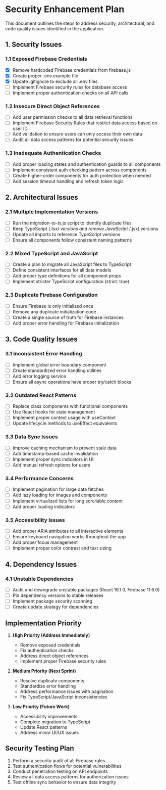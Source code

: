# Security Enhancement Plan

This document outlines the steps to address security, architectural, and code quality issues identified in the application.

## 1. Security Issues

### 1.1 Exposed Firebase Credentials
- [x] Remove hardcoded Firebase credentials from firebase.js
- [x] Create proper .env.example file
- [x] Update .gitignore to exclude all .env files
- [ ] Implement Firebase security rules for database access
- [ ] Implement proper authentication checks on all API calls

### 1.2 Insecure Direct Object References
- [ ] Add user permission checks to all data retrieval functions
- [ ] Implement Firebase Security Rules that restrict data access based on user ID
- [ ] Add validation to ensure users can only access their own data
- [ ] Audit all data access patterns for potential security issues

### 1.3 Inadequate Authentication Checks
- [ ] Add proper loading states and authentication guards to all components
- [ ] Implement consistent auth checking pattern across components
- [ ] Create higher-order components for auth protection when needed
- [ ] Add session timeout handling and refresh token logic

## 2. Architectural Issues

### 2.1 Multiple Implementation Versions
- [ ] Run the migration-to-ts.js script to identify duplicate files
- [ ] Keep TypeScript (*.tsx) versions and remove JavaScript (*.jsx) versions
- [ ] Update all imports to reference TypeScript versions
- [ ] Ensure all components follow consistent naming patterns

### 2.2 Mixed TypeScript and JavaScript
- [ ] Create a plan to migrate all JavaScript files to TypeScript
- [ ] Define consistent interfaces for all data models
- [ ] Add proper type definitions for all component props
- [ ] Implement stricter TypeScript configuration (strict: true)

### 2.3 Duplicate Firebase Configuration
- [ ] Ensure Firebase is only initialized once
- [ ] Remove any duplicate initialization code
- [ ] Create a single source of truth for Firebase instances
- [ ] Add proper error handling for Firebase initialization

## 3. Code Quality Issues

### 3.1 Inconsistent Error Handling
- [ ] Implement global error boundary component
- [ ] Create standardized error handling utilities
- [ ] Add error logging service
- [ ] Ensure all async operations have proper try/catch blocks

### 3.2 Outdated React Patterns
- [ ] Replace class components with functional components
- [ ] Use React hooks for state management
- [ ] Implement proper context usage with useContext
- [ ] Update lifecycle methods to useEffect equivalents

### 3.3 Data Sync Issues
- [ ] Improve caching mechanism to prevent stale data
- [ ] Add timestamp-based cache invalidation
- [ ] Implement proper sync indicators in UI
- [ ] Add manual refresh options for users

### 3.4 Performance Concerns
- [ ] Implement pagination for large data fetches
- [ ] Add lazy loading for images and components
- [ ] Implement virtualized lists for long scrollable content
- [ ] Add proper loading indicators

### 3.5 Accessibility Issues
- [ ] Add proper ARIA attributes to all interactive elements
- [ ] Ensure keyboard navigation works throughout the app
- [ ] Add proper focus management
- [ ] Implement proper color contrast and text sizing

## 4. Dependency Issues

### 4.1 Unstable Dependencies
- [ ] Audit and downgrade unstable packages (React 19.1.0, Firebase 11.6.0)
- [ ] Pin dependency versions to stable releases
- [ ] Implement package security scanning
- [ ] Create update strategy for dependencies

## Implementation Priority

1. **High Priority (Address Immediately)**
   - Remove exposed credentials
   - Fix authentication checks
   - Address direct object references
   - Implement proper Firebase security rules

2. **Medium Priority (Next Sprint)**
   - Resolve duplicate components
   - Standardize error handling
   - Address performance issues with pagination
   - Fix TypeScript/JavaScript inconsistencies

3. **Low Priority (Future Work)**
   - Accessibility improvements
   - Complete migration to TypeScript
   - Update React patterns
   - Address minor UI/UX issues

## Security Testing Plan

1. Perform a security audit of all Firebase rules
2. Test authentication flows for potential vulnerabilities
3. Conduct penetration testing on API endpoints
4. Review all data access patterns for authorization issues
5. Test offline sync behavior to ensure data integrity 
